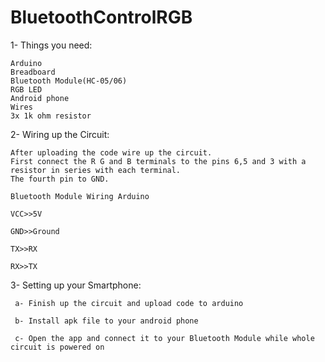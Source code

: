# BluetoothControlRGB

1- Things you need:

 	Arduino
 	Breadboard
 	Bluetooth Module(HC-05/06)
	RGB LED 
	Android phone
	Wires
 	3x 1k ohm resistor

2- Wiring up the Circuit:

	After uploading the code wire up the circuit.
	First connect the R G and B terminals to the pins 6,5 and 3 with a resistor in series with each terminal.
	The fourth pin to GND.
	
	Bluetooth Module Wiring Arduino

	VCC>>5V

	GND>>Ground

	TX>>RX

	RX>>TX


3- Setting up your Smartphone:

		
	 a- Finish up the circuit and upload code to arduino
 
 	 b- Install apk file to your android phone
 
 	 c- Open the app and connect it to your Bluetooth Module while whole circuit is powered on
